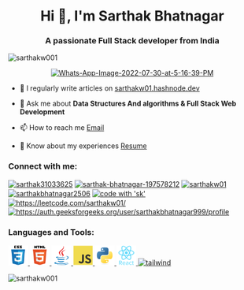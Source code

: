 <h1 align="center">Hi 👋, I'm Sarthak Bhatnagar</h1>
<h3 align="center">A passionate Full Stack developer from India</h3>


<p align="left"> <img src="https://komarev.com/ghpvc/?username=sarthakw001&label=Profile%20views&color=0e75b6&style=flat" alt="sarthakw001" /> </p>


<p align="center"> <a href='https://postimg.cc/VJLBGrSr' target='_blank'><img src='https://i.postimg.cc/VJLBGrSr/Whats-App-Image-2022-07-30-at-5-16-39-PM.jpg' border='0' alt='Whats-App-Image-2022-07-30-at-5-16-39-PM'/></a></p>


- 📝 I regularly write articles on [sarthakw01.hashnode.dev](sarthakw01.hashnode.dev)

- 💬 Ask me about **Data Structures And algorithms & Full Stack Web Development**

- 📫 How to reach me [Email](sarthakw01@gmail.com)

- 📄 Know about my experiences [Resume](https://drive.google.com/file/d/1uEpk-VPffyXmNxrOHlwZOapRRkz4iAVw/view?usp=sharing)

<h3 align="left">Connect with me:</h3>
<p align="left">
<a href="https://twitter.com/sarthak31033625" target="blank"><img align="center" src="https://raw.githubusercontent.com/rahuldkjain/github-profile-readme-generator/master/src/images/icons/Social/twitter.svg" alt="sarthak31033625" height="30" width="40" /></a>
<a href="https://linkedin.com/in/sarthak-bhatnagar-197578212" target="blank"><img align="center" src="https://raw.githubusercontent.com/rahuldkjain/github-profile-readme-generator/master/src/images/icons/Social/linked-in-alt.svg" alt="sarthak-bhatnagar-197578212" height="30" width="40" /></a>
<a href="https://codesandbox.com/sarthakw01" target="blank"><img align="center" src="https://raw.githubusercontent.com/rahuldkjain/github-profile-readme-generator/master/src/images/icons/Social/codesandbox.svg" alt="sarthakw01" height="30" width="40" /></a>
<a href="https://instagram.com/sarthakbhatnagar2506" target="blank"><img align="center" src="https://raw.githubusercontent.com/rahuldkjain/github-profile-readme-generator/master/src/images/icons/Social/instagram.svg" alt="sarthakbhatnagar2506" height="30" width="40" /></a>
<a href="https://www.youtube.com/c/code with 'sk'" target="blank"><img align="center" src="https://raw.githubusercontent.com/rahuldkjain/github-profile-readme-generator/master/src/images/icons/Social/youtube.svg" alt="code with 'sk'" height="30" width="40" /></a>
<a href="https://www.leetcode.com/https://leetcode.com/sarthakw01/" target="blank"><img align="center" src="https://raw.githubusercontent.com/rahuldkjain/github-profile-readme-generator/master/src/images/icons/Social/leet-code.svg" alt="https://leetcode.com/sarthakw01/" height="30" width="40" /></a>
<a href="https://auth.geeksforgeeks.org/user/https://auth.geeksforgeeks.org/user/sarthakbhatnagar999/profile" target="blank"><img align="center" src="https://raw.githubusercontent.com/rahuldkjain/github-profile-readme-generator/master/src/images/icons/Social/geeks-for-geeks.svg" alt="https://auth.geeksforgeeks.org/user/sarthakbhatnagar999/profile" height="30" width="40" /></a>
</p>

<h3 align="left">Languages and Tools:</h3>
<p align="left"> <a href="https://www.w3schools.com/css/" target="_blank" rel="noreferrer"> <img src="https://raw.githubusercontent.com/devicons/devicon/master/icons/css3/css3-original-wordmark.svg" alt="css3" width="40" height="40"/> </a> <a href="https://www.w3.org/html/" target="_blank" rel="noreferrer"> <img src="https://raw.githubusercontent.com/devicons/devicon/master/icons/html5/html5-original-wordmark.svg" alt="html5" width="40" height="40"/> </a> <a href="https://www.java.com" target="_blank" rel="noreferrer"> <img src="https://raw.githubusercontent.com/devicons/devicon/master/icons/java/java-original.svg" alt="java" width="40" height="40"/> </a> <a href="https://developer.mozilla.org/en-US/docs/Web/JavaScript" target="_blank" rel="noreferrer"> <img src="https://raw.githubusercontent.com/devicons/devicon/master/icons/javascript/javascript-original.svg" alt="javascript" width="40" height="40"/> </a> <a href="https://www.python.org" target="_blank" rel="noreferrer"> <img src="https://raw.githubusercontent.com/devicons/devicon/master/icons/python/python-original.svg" alt="python" width="40" height="40"/> </a> <a href="https://reactjs.org/" target="_blank" rel="noreferrer"> <img src="https://raw.githubusercontent.com/devicons/devicon/master/icons/react/react-original-wordmark.svg" alt="react" width="40" height="40"/> </a> <a href="https://tailwindcss.com/" target="_blank" rel="noreferrer"> <img src="https://www.vectorlogo.zone/logos/tailwindcss/tailwindcss-icon.svg" alt="tailwind" width="40" height="40"/> </a> </p>

<p><img align="center" src="https://github-readme-stats.vercel.app/api/top-langs?username=sarthakw001&show_icons=true&locale=en&layout=compact" alt="sarthakw001" /></p>
